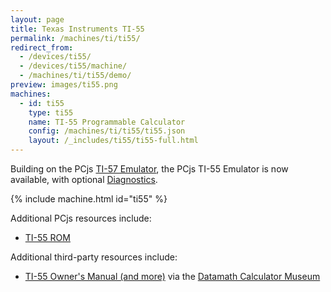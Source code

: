 ```yaml
---
layout: page
title: Texas Instruments TI-55
permalink: /machines/ti/ti55/
redirect_from:
  - /devices/ti55/
  - /devices/ti55/machine/
  - /machines/ti/ti55/demo/
preview: images/ti55.png
machines:
  - id: ti55
    type: ti55
    name: TI-55 Programmable Calculator
    config: /machines/ti/ti55/ti55.json
    layout: /_includes/ti55/ti55-full.html
---
```


Building on the PCjs [TI-57 Emulator](../ti57/), the PCjs TI-55 Emulator is now available,
with optional [Diagnostics](diags/).

{% include machine.html id="ti55" %}

Additional PCjs resources include:

- [TI-55 ROM](rom/)

Additional third-party resources include:

- [TI-55 Owner's Manual (and more)](http://www.datamath.org/Sci/MAJESTIC/TI-55.htm) via the [Datamath Calculator Museum](http://www.datamath.org/)
